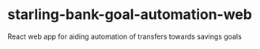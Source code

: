 # starling-bank-goal-automation-web
React web app for aiding automation of transfers towards savings goals
